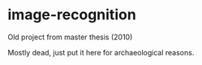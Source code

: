 image-recognition
=================

Old project from master thesis (2010)

Mostly dead, just put it here for archaeological reasons.
